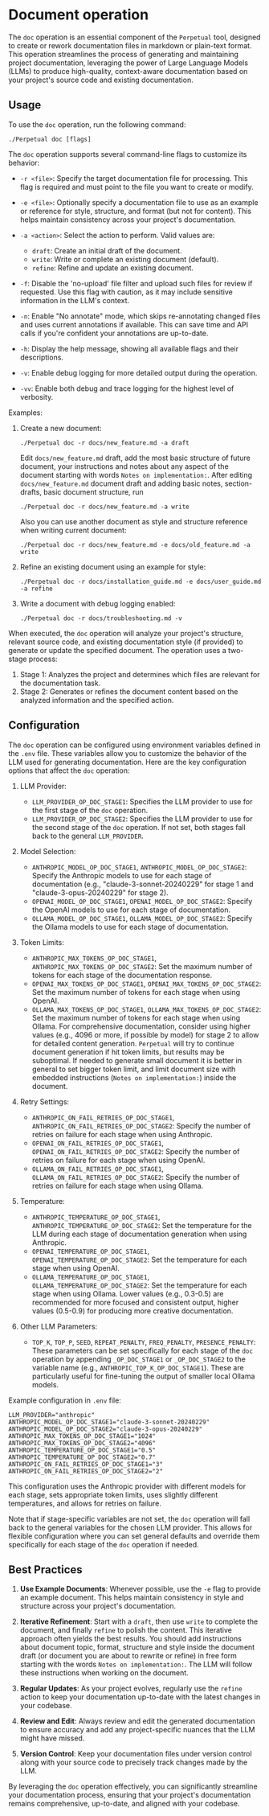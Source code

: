 # Document operation

The `doc` operation is an essential component of the `Perpetual` tool, designed to create or rework documentation files in markdown or plain-text format. This operation streamlines the process of generating and maintaining project documentation, leveraging the power of Large Language Models (LLMs) to produce high-quality, context-aware documentation based on your project's source code and existing documentation.

## Usage

To use the `doc` operation, run the following command:

```shell
./Perpetual doc [flags]
```

The `doc` operation supports several command-line flags to customize its behavior:

- `-r <file>`: Specify the target documentation file for processing. This flag is required and must point to the file you want to create or modify.

- `-e <file>`: Optionally specify a documentation file to use as an example or reference for style, structure, and format (but not for content). This helps maintain consistency across your project's documentation.

- `-a <action>`: Select the action to perform. Valid values are:
  - `draft`: Create an initial draft of the document.
  - `write`: Write or complete an existing document (default).
  - `refine`: Refine and update an existing document.

- `-f`: Disable the 'no-upload' file filter and upload such files for review if requested. Use this flag with caution, as it may include sensitive information in the LLM's context.

- `-n`: Enable "No annotate" mode, which skips re-annotating changed files and uses current annotations if available. This can save time and API calls if you're confident your annotations are up-to-date.

- `-h`: Display the help message, showing all available flags and their descriptions.

- `-v`: Enable debug logging for more detailed output during the operation.

- `-vv`: Enable both debug and trace logging for the highest level of verbosity.

Examples:

1. Create a new document:

   ```shell
   ./Perpetual doc -r docs/new_feature.md -a draft
   ```

   Edit `docs/new_feature.md` draft, add the most basic structure of future document, your instructions and notes about any aspect of the document starting with words `Notes on implementation:`. After editing `docs/new_feature.md` document draft and adding basic notes, section-drafts, basic document structure, run

   ```shell
   ./Perpetual doc -r docs/new_feature.md -a write
   ```

   Also you can use another document as style and structure reference when writing current document:

   ```shell
   ./Perpetual doc -r docs/new_feature.md -e docs/old_feature.md -a write
   ```

2. Refine an existing document using an example for style:

   ```shell
   ./Perpetual doc -r docs/installation_guide.md -e docs/user_guide.md -a refine
   ```

3. Write a document with debug logging enabled:

   ```shell
   ./Perpetual doc -r docs/troubleshooting.md -v
   ```

When executed, the `doc` operation will analyze your project's structure, relevant source code, and existing documentation style (if provided) to generate or update the specified document. The operation uses a two-stage process:

1. Stage 1: Analyzes the project and determines which files are relevant for the documentation task.
2. Stage 2: Generates or refines the document content based on the analyzed information and the specified action.

## Configuration

The `doc` operation can be configured using environment variables defined in the `.env` file. These variables allow you to customize the behavior of the LLM used for generating documentation. Here are the key configuration options that affect the `doc` operation:

1. LLM Provider:
   - `LLM_PROVIDER_OP_DOC_STAGE1`: Specifies the LLM provider to use for the first stage of the `doc` operation.
   - `LLM_PROVIDER_OP_DOC_STAGE2`: Specifies the LLM provider to use for the second stage of the `doc` operation.
   If not set, both stages fall back to the general `LLM_PROVIDER`.

2. Model Selection:
   - `ANTHROPIC_MODEL_OP_DOC_STAGE1`, `ANTHROPIC_MODEL_OP_DOC_STAGE2`: Specify the Anthropic models to use for each stage of documentation (e.g., "claude-3-sonnet-20240229" for stage 1 and "claude-3-opus-20240229" for stage 2).
   - `OPENAI_MODEL_OP_DOC_STAGE1`, `OPENAI_MODEL_OP_DOC_STAGE2`: Specify the OpenAI models to use for each stage of documentation.
   - `OLLAMA_MODEL_OP_DOC_STAGE1`, `OLLAMA_MODEL_OP_DOC_STAGE2`: Specify the Ollama models to use for each stage of documentation.

3. Token Limits:
   - `ANTHROPIC_MAX_TOKENS_OP_DOC_STAGE1`, `ANTHROPIC_MAX_TOKENS_OP_DOC_STAGE2`: Set the maximum number of tokens for each stage of the documentation response.
   - `OPENAI_MAX_TOKENS_OP_DOC_STAGE1`, `OPENAI_MAX_TOKENS_OP_DOC_STAGE2`: Set the maximum number of tokens for each stage when using OpenAI.
   - `OLLAMA_MAX_TOKENS_OP_DOC_STAGE1`, `OLLAMA_MAX_TOKENS_OP_DOC_STAGE2`: Set the maximum number of tokens for each stage when using Ollama.
   For comprehensive documentation, consider using higher values (e.g., 4096 or more, if possible by model) for stage 2 to allow for detailed content generation. `Perpetual` will try to continue document generation if hit token limits, but results may be suboptimal. If needed to generate small document it is better in general to set bigger token limit, and limit document size with embedded instructions (`Notes on implementation:`) inside the document.

4. Retry Settings:
   - `ANTHROPIC_ON_FAIL_RETRIES_OP_DOC_STAGE1`, `ANTHROPIC_ON_FAIL_RETRIES_OP_DOC_STAGE2`: Specify the number of retries on failure for each stage when using Anthropic.
   - `OPENAI_ON_FAIL_RETRIES_OP_DOC_STAGE1`, `OPENAI_ON_FAIL_RETRIES_OP_DOC_STAGE2`: Specify the number of retries on failure for each stage when using OpenAI.
   - `OLLAMA_ON_FAIL_RETRIES_OP_DOC_STAGE1`, `OLLAMA_ON_FAIL_RETRIES_OP_DOC_STAGE2`: Specify the number of retries on failure for each stage when using Ollama.

5. Temperature:
   - `ANTHROPIC_TEMPERATURE_OP_DOC_STAGE1`, `ANTHROPIC_TEMPERATURE_OP_DOC_STAGE2`: Set the temperature for the LLM during each stage of documentation generation when using Anthropic.
   - `OPENAI_TEMPERATURE_OP_DOC_STAGE1`, `OPENAI_TEMPERATURE_OP_DOC_STAGE2`: Set the temperature for each stage when using OpenAI.
   - `OLLAMA_TEMPERATURE_OP_DOC_STAGE1`, `OLLAMA_TEMPERATURE_OP_DOC_STAGE2`: Set the temperature for each stage when using Ollama.
   Lower values (e.g., 0.3-0.5) are recommended for more focused and consistent output, higher values (0.5-0.9) for producing more creative documentation.

6. Other LLM Parameters:
   - `TOP_K`, `TOP_P`, `SEED`, `REPEAT_PENALTY`, `FREQ_PENALTY`, `PRESENCE_PENALTY`: These parameters can be set specifically for each stage of the `doc` operation by appending `_OP_DOC_STAGE1` or `_OP_DOC_STAGE2` to the variable name (e.g., `ANTHROPIC_TOP_K_OP_DOC_STAGE1`). These are particularly useful for fine-tuning the output of smaller local Ollama models.

Example configuration in `.env` file:

```shell
LLM_PROVIDER="anthropic"
ANTHROPIC_MODEL_OP_DOC_STAGE1="claude-3-sonnet-20240229"
ANTHROPIC_MODEL_OP_DOC_STAGE2="claude-3-opus-20240229"
ANTHROPIC_MAX_TOKENS_OP_DOC_STAGE1="1024"
ANTHROPIC_MAX_TOKENS_OP_DOC_STAGE2="4096"
ANTHROPIC_TEMPERATURE_OP_DOC_STAGE1="0.5"
ANTHROPIC_TEMPERATURE_OP_DOC_STAGE2="0.7"
ANTHROPIC_ON_FAIL_RETRIES_OP_DOC_STAGE1="3"
ANTHROPIC_ON_FAIL_RETRIES_OP_DOC_STAGE2="2"
```

This configuration uses the Anthropic provider with different models for each stage, sets appropriate token limits, uses slightly different temperatures, and allows for retries on failure.

Note that if stage-specific variables are not set, the `doc` operation will fall back to the general variables for the chosen LLM provider. This allows for flexible configuration where you can set general defaults and override them specifically for each stage of the `doc` operation if needed.

## Best Practices

1. **Use Example Documents**: Whenever possible, use the `-e` flag to provide an example document. This helps maintain consistency in style and structure across your project's documentation.

2. **Iterative Refinement**: Start with a `draft`, then use `write` to complete the document, and finally `refine` to polish the content. This iterative approach often yields the best results. You should add instructions about document topic, format, structure and style inside the document draft (or document you are about to rewrite or refine) in free form starting with the words `Notes on implementation:`. The LLM will follow these instructions when working on the document.

3. **Regular Updates**: As your project evolves, regularly use the `refine` action to keep your documentation up-to-date with the latest changes in your codebase.

4. **Review and Edit**: Always review and edit the generated documentation to ensure accuracy and add any project-specific nuances that the LLM might have missed.

5. **Version Control**: Keep your documentation files under version control along with your source code to precisely track changes made by the LLM.

By leveraging the `doc` operation effectively, you can significantly streamline your documentation process, ensuring that your project's documentation remains comprehensive, up-to-date, and aligned with your codebase.
